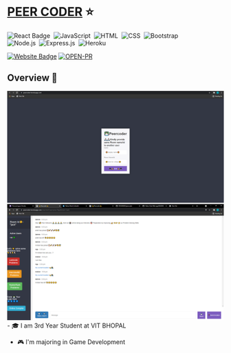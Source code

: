# [PEER CODER](https://shreyshreyansh.github.io/Peer-Coder-Web/) ⭐

![React Badge](http://img.shields.io/badge/Powered%20By-React-blue?style=for-the-badge&logo=)&nbsp;
![JavaScript](https://img.shields.io/badge/JavaScript-F7DF1E?style=for-the-badge&logo=&logoColor)&nbsp;
![HTML](https://img.shields.io/badge/HTML5-E34F26?style=for-the-badge&logo=&logoColor=white)&nbsp;
![CSS](https://img.shields.io/badge/CSS-239120?&style=for-the-badge&logo=&logoColor=white)&nbsp;
![Bootstrap](https://img.shields.io/badge/Bootstrap-563D7C?style=for-the-badge&logo=&logoColor=white)&nbsp;<br/>
![Node.js](https://img.shields.io/badge/Node.js-43853D?style=for-the-badge&logo=node.js&logoColor=white)&nbsp;
![Express.js](https://img.shields.io/badge/Express.js-404D59?style=for-the-badge)&nbsp;
![Heroku](https://img.shields.io/badge/Heroku-430098?style=for-the-badge&logo=heroku&logoColor=white)&nbsp;


[![Website Badge](https://img.shields.io/badge/Visit-Now-green?style=for-the-badge&logo=vercel)](https://peercoder.herokuapp.com/)
[![OPEN-PR](https://img.shields.io/badge/Open%20For-PR-orange?style=for-the-badge&logo=github)](https://github.com/ROHAN842/peercoder)

## Overview 👀
<img src="images/peercoder1.png">
<img src="images/peercoder2.png">
- 🎓 I am 3rd Year Student at VIT BHOPAL

- 🎮 I'm majoring in Game Development

